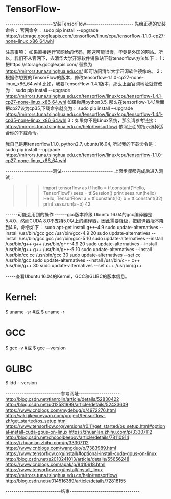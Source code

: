 # TensorFlow-

-----------------------安装TensorFlow-----------------------
先给正确的安装命令：
官网命令：
sudo pip install --upgrade https://storage.googleapis.com/tensorflow/linux/cpu/tensorflow-1.1.0-cp27-none-linux_x86_64.whl

注意事项：
如果直接运行官网给的代码，网速可能很慢，毕竟是外国的网站。所以，我们不从官网下，去清华大学开源软件镜像站下载tensorflow.方法如下：
1：把https://storage.googleapis.com/ 替换为 https://mirrors.tuna.tsinghua.edu.cn/ 即可访问清华大学开源软件镜像站。
2：根据你想要的TensorFlow的版本，修改tensorflow-1.1.0-cp27-none-linux_x86_64.whl
比如，我要TensorFlow-1.4.1版本，那么上面官网地址就修改为：
sudo pip install --upgrade https://mirrors.tuna.tsinghua.edu.cn/tensorflow/linux/cpu/tensorflow-1.4.1-cp27-none-linux_x86_64.whl
如果你用python3.5, 那么在tensorflow-1.4.1后面把cp27该为cp35,下载命令就变为：
sudo pip install --upgrade https://mirrors.tuna.tsinghua.edu.cn/tensorflow/linux/cpu/tensorflow-1.4.1-cp35-none-linux_x86_64.whl
3：如果你不是Linux系统，那么请参考链接：
https://mirrors.tuna.tsinghua.edu.cn/help/tensorflow/
依照上面的指示选择适合你的下载命令。

我自己是用tensorflow1.1.0, python2.7, ubuntu16.04, 所以我的下载命令是：
sudo pip install --upgrade https://mirrors.tuna.tsinghua.edu.cn/tensorflow/linux/cpu/tensorflow-1.1.0-cp27-none-linux_x86_64.whl



-----------------------测试-------------------------
上面步骤都完成后进入测试：
>>> import tensorflow as tf
>>> hello = tf.constant('Hello, TensorFlow!')
>>> sess = tf.Session()
>>> print sess.run(hello)
Hello, TensorFlow!
>>> a = tf.constant(10)
>>> b = tf.constant(32)
>>> print sess.run(a+b)
42

------可能会用到的操作
------gcc版本降级
Ubuntu 16.04的gcc编译器是5.4.0，然而CUDA 8.0不支持5.0以上的编译器，因此需要降级，把编译器版本降到4.9。命令如下：
sudo apt-get install g++-4.9
sudo update-alternatives --install /usr/bin/gcc gcc /usr/bin/gcc-4.9 20
sudo update-alternatives --install /usr/bin/gcc gcc /usr/bin/gcc-5 10
sudo update-alternatives --install /usr/bin/g++ g++ /usr/bin/g++-4.9 20
sudo update-alternatives --install /usr/bin/g++ g++ /usr/bin/g++-5 10
sudo update-alternatives --install /usr/bin/cc cc /usr/bin/gcc 30
sudo update-alternatives --set cc /usr/bin/gcc
sudo update-alternatives --install /usr/bin/c++ c++ /usr/bin/g++ 30
sudo update-alternatives --set c++ /usr/bin/g++

-----查看Ubuntu 16.04的Kernel，GCC和GLIBC的版本信息。
# Kernel: 
$ uname -sr #或
$ uname -r
# GCC
$ gcc -v #或
$ gcc --version
# GLIBC
$ ldd --version


---------------------------参考网址--------------------
http://blog.csdn.net/tianrolin/article/details/52830422
http://blog.csdn.net/u012581999/article/details/52433609
https://www.cnblogs.com/mydebug/p/4972276.html
http://wiki.jikexueyuan.com/project/tensorflow-zh/get_started/os_setup.html
https://www.tensorflow.org/versions/r0.11/get_started/os_setup.html#optional-install-cuda-gpus-on-linux
https://zhuanlan.zhihu.com/p/33307112
http://blog.csdn.net/chcoolbeeboy/article/details/78110914
https://zhuanlan.zhihu.com/p/33307112
https://www.cnblogs.com/wangduo/p/7383989.html
https://www.tensorflow.org/install/#optional-install-cuda-gpus-on-linux
http://blog.csdn.net/s2010241013/article/details/55656248
https://www.cnblogs.com/apak/p/8410618.html
https://www.tensorflow.org/install/install_linux
https://mirrors.tuna.tsinghua.edu.cn/help/tensorflow/
http://blog.csdn.net/u014516389/article/details/72818155

---------------------------结束----------------------------------
